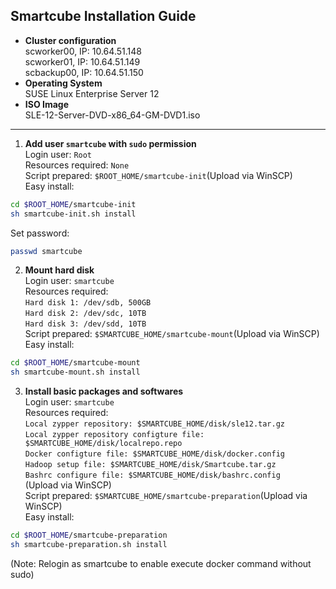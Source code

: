## Smartcube Installation Guide ##

 - **Cluster configuration**<br>
scworker00, IP: 10.64.51.148<br>
scworker01, IP: 10.64.51.149<br>
scbackup00, IP: 10.64.51.150<br>
 - **Operating System**<br>
 SUSE Linux Enterprise Server 12<br>
 - **ISO Image**<br>
 SLE-12-Server-DVD-x86_64-GM-DVD1.iso<br>  

----------

1. **Add user `smartcube` with `sudo` permission**<br>
Login user: `Root`<br>
Resources required: `None`<br>
Script prepared: `$ROOT_HOME/smartcube-init`(Upload via WinSCP)<br>
Easy install:<br>
```bash
cd $ROOT_HOME/smartcube-init
sh smartcube-init.sh install
```
Set password:<br>
```bash
passwd smartcube
```

2. **Mount hard disk**<br>
Login user: `smartcube`<br>
Resources required:<br>
`Hard disk 1: /dev/sdb, 500GB`<br>
`Hard disk 2: /dev/sdc, 10TB`<br>
`Hard disk 3: /dev/sdd, 10TB`<br>
Script prepared: `$SMARTCUBE_HOME/smartcube-mount`(Upload via WinSCP)<br>
Easy install:<br>
```bash
cd $ROOT_HOME/smartcube-mount
sh smartcube-mount.sh install
```

3. **Install basic packages and softwares**<br>
Login user: `smartcube`<br>
Resources required:<br>
`Local zypper repository: $SMARTCUBE_HOME/disk/sle12.tar.gz`<br>
`Local zypper repository configture file: $SMARTCUBE_HOME/disk/localrepo.repo`<br>
`Docker configture file: $SMARTCUBE_HOME/disk/docker.config`<br>
`Hadoop setup file: $SMARTCUBE_HOME/disk/Smartcube.tar.gz`<br>
`Bashrc configure file: $SMARTCUBE_HOME/disk/bashrc.config`<br>
(Upload via WinSCP)<br>
Script prepared: `$SMARTCUBE_HOME/smartcube-preparation`(Upload via WinSCP)<br>
Easy install:<br>
```bash
cd $ROOT_HOME/smartcube-preparation
sh smartcube-preparation.sh install
```
(Note: Relogin as smartcube to enable execute docker command without sudo)<br>
